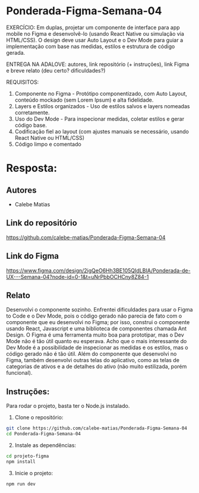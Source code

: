 # Ponderada-Figma-Semana-04


EXERCÍCIO: Em duplas, projetar um componente de interface para
app mobile no Figma e desenvolvê-lo (usando React Native ou simulação
via HTML/CSS).
O design deve usar Auto Layout e o Dev Mode para guiar a implementação
com base nas medidas, estilos e estrutura de código gerada.

ENTREGA NA ADALOVE: autores, link repositório (+ instruções),
link Figma e breve relato (deu certo? dificuldades?)


REQUISITOS:
1) Componente no Figma - Protótipo componentizado, com Auto
Layout, conteúdo mockado (sem Lorem Ipsum) e alta fidelidade.
2) Layers e Estilos organizados - Uso de estilos salvos e layers
nomeadas corretamente.
3) Uso do Dev Mode - Para inspecionar medidas, coletar estilos e
gerar código base.
4) Codificação fiel ao layout (com ajustes manuais se necessário,
usando React Native ou HTML/CSS)
5) Código limpo e comentado


# Resposta:
## Autores
- Calebe Matias

## Link do repositório
https://github.com/calebe-matias/Ponderada-Figma-Semana-04

## Link do Figma
https://www.figma.com/design/2igQeO6Hh3BE105QIdLBIA/Ponderada-de-UX---Semana-04?node-id=0-1&t=uNrPbbOCHCny8Z84-1

## Relato
Desenvolvi o componente sozinho.
Enfrentei dificuldades para usar o Figma to Code e o Dev Mode, pois o código gerado não parecia de fato com o componente que eu desenvolvi no Figma; por isso, construi o componente usando React, Javascript e uma biblioteca de componentes chamada Ant Design.
O Figma é uma ferramenta muito boa para prototipar, mas o Dev Mode não é tão útil quanto eu esperava.
Acho que o mais interessante do Dev Mode é a possibilidade de inspecionar as medidas e os estilos, mas o código gerado não é tão útil.
Além do componente que desenvolvi no Figma, também desenvolvi outras telas do aplicativo, como as telas de categorias de ativos e a de detalhes do ativo (não muito estilizada, porém funcional).

## Instruções:
Para rodar o projeto, basta ter o Node.js instalado.
1. Clone o repositório:
```bash
git clone https://github.com/calebe-matias/Ponderada-Figma-Semana-04
cd Ponderada-Figma-Semana-04
```
2. Instale as dependências:
```bash
cd projeto-figma
npm install
```
3. Inicie o projeto:
```bash
npm run dev
```
